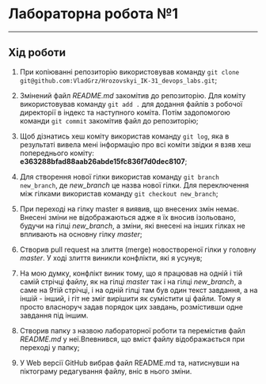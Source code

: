 # Лабораторна робота №1  
***
## Хід роботи
1. При копіюванні репозиторію використовував команду `git clone git@github.com:VladGrz/Hrozovskyi_IK-31_devops_labs.git`;


2. Змінений файл _README.md_ закомітив до репозиторію. Для коміту використовував команду `git add .` для додання файлів з робочої директорії в індекс та наступного коміта. Потім задопомогою команди `git commit` закомітив файл до репозиторію;


3. Щоб дізнатись хеш коміту використав команду `git log`, яка в результаті вивела мені інформацію про всі коміти звідки я взяв хеш попереднього коміту: __e363288bfad88aab26abde15fc836f7d0dec8107__;


4. Для створення нової гілки використав команду `git branch new_branch`, де *new_branch* це назва нової гілки. Для переключення між гілками використав команду `git checkout new_branch`;


5. При переході на гілку master я виявив, що внесених змін немає. Внесені зміни не відображаються адже я їх вносив ізольовано, будучи на гілці _new_branch_, а зміни, які внесені на інших гілках не впливають на основну гілку _master_;


6. Створив pull request на злиття (merge) новоствореної гілки у головну *master*. У ході злиття виникли конфлікти, які я усунув;


7. На мою думку, конфлікт виник тому, що я працював на одній і тій самій стрічці файлу, як на гілці *master* так і на гілці *new_branch*, а саме на 9тій стрічці, і на одній гілці там був один текст завдання, а на іншій - інший, і гіт не зміг вирішити як сумістити ці файли. Тому я просто власноруч задав порядок цих завдань, розмістивши одне завдання під іншим.


8. Створив папку з назвою лабораторної роботи та перемістив файл _README.md_ у неї.Впевнився, що вміст файлу відображається при переході у папку;


9. У Web версії GitHub вибрав файл README.md та, натиснувши на піктограму редагування файлу, вніс в нього зміни.
